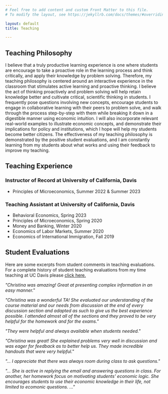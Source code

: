 ```yaml
---
# Feel free to add content and custom Front Matter to this file.
# To modify the layout, see https://jekyllrb.com/docs/themes/#overriding-theme-defaults

layout: default
title: Teaching

---
```


## Teaching Philosophy
I believe that a truly productive learning experience is one where students are encourage
to take a proactive role in the learning process and think critically, and apply their
knowledge by problem solving. Therefore, my teaching philosophy is centered around an
interactive experience in the classroom that stimulates active learning and proactive thinking. I believe the act of
thinking proactively and problem solving will help retain knowledge better and cultivate
critical, scientific thinking in students. I frequently
pose questions involving new concepts, encourage students to engage in collaborative learning with their peers to problem solve, and walk through the process step-by-step with them while
breaking it down in a digestible manner using economic intuition. I will also incorporate relevant real-world examples
to illustrate economic concepts, and demonstrate their implications for policy and
institutions, which I hope will help my students become better citizens. The effectiveness
of my teaching philosophy is demonstrated by the positive student evaluations, and
I am constantly learning from my students about what works and using their feedback
to improve my teaching.

## Teaching Experience

### Instructor of Record at University of California, Davis

  - Principles of Microeconomics, Summer 2022 & Summer 2023

### Teaching Assistant at University of California, Davis
 - Behavioral Economics, Spring 2023
 - Principles of Microeconomics, Spring 2020
 - Money and Banking, Winter 2020
 - Economics of Labor Markets, Summer 2020
 - Economics of International Immigration, Fall 2019


## Student Evaluations


Here are some excerpts from student comments in teaching evaluations. For a complete history of student teaching evaluations from my time teaching at UC Davis please <a href="https://chesun.github.io/assets/StudentEval_InstructorSummaries.pdf" target="_blank">click here.</a>


*"Christina was amazing! Great at presenting complex information in an easy manner."*

*"Christina was a wonderful TA! She evaluated our understanding of the course material and our needs from discussion at the end of every discussion section and adapted as such to give us the best experience possible. I attended almost all of the sections and they proved to be very helpful for the homework and for the exams."*

*"They were helpful and always available when students needed."*

*"Christina was great! She explained problems very well in discussion and was eager for feedback as to better help us. They made incredible handouts that were very helpful."*

*"... I appreciate that there was always room during class to ask questions."*

*"... She is active in replying the email and answering questions in class. For another, her homework focus on motivating students' economic logic. She encourages students to use their economic knowledge in their life, not limited to ecomonic questions. ..."*
